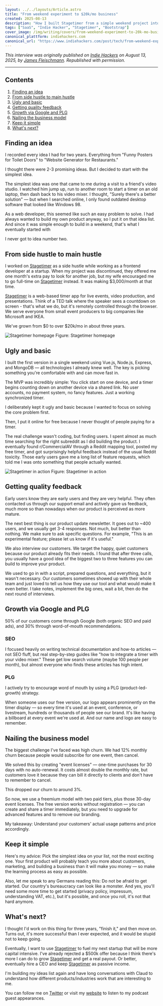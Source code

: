 ```yaml
---
layout: ../../layouts/Article.astro
title: "From weekend experiment to $20k/mo business"
created: 2025-08-13
description: "How I built Stagetimer from a simple weekend project into a profitable SaaS business generating $20k/month by focusing on simplicity and listening to customers."
tags: ["SaaS", "Indie Hacker", "Stagetimer", "Bootstrap"]
cover_image: /img/writing/covers/from-weekend-experiment-to-20k-mo-business.avif
canonical_plattform: indiehackers.com
canonical_url: "https://www.indiehackers.com/post/tech/from-weekend-experiment-to-20k-mo-business-aP4YP2DouOUuicCtcnCB"
---
```


*This interview was originally published on [Indie Hackers](https://www.indiehackers.com/post/tech/from-weekend-experiment-to-20k-mo-business-aP4YP2DouOUuicCtcnCB) on August 13, 2025, by [James Fleischmann](https://www.indiehackers.com/authors/james-fleischmann). Republished with permission.*

---

## Contents

1. [Finding an idea](#finding-an-idea)
2. [From side hustle to main hustle](#from-side-hustle-to-main-hustle)
3. [Ugly and basic](#ugly-and-basic)
4. [Getting quality feedback](#getting-quality-feedback)
5. [Growth via Google and PLG](#growth-via-google-and-plg)
6. [Nailing the business model](#nailing-the-business-model)
7. [Keep it simple](#keep-it-simple)
8. [What's next?](#whats-next)


## Finding an idea

I recorded every idea I had for two years. Everything from "Funny Posters for Toilet Doors" to "Website Generator for Restaurants."

I thought there were 2-3 promising ideas. But I decided to start with the simplest idea.

The simplest idea was one that came to me during a visit to a friend's video studio. I watched him jump up, run to another room to start a timer on an old laptop, then dash back to his video mixer. I thought, "Surely there's a better solution" — but when I searched online, I only found outdated desktop software that looked like Windows 98.

As a web developer, this seemed like such an easy problem to solve. I had always wanted to build my own product anyway, so I put it on that idea list. And since it was simple enough to build in a weekend, that's what I eventually started with

I never got to idea number two.


## From side hustle to main hustle

I worked on [Stagetimer](http://stagetimer.io/) as a side hustle while working as a frontend developer at a startup. When my project was discontinued, they offered me one month's extra pay to look for another job, but my wife encouraged me to go full-time on [Stagetimer](http://stagetimer.io/) instead. It was making $3,000/month at that time.

[Stagetimer](http://Stagetimer.io) is a web-based timer app for live events, video production, and presentations. Think of a TED talk where the speaker sees a countdown on screen - that's what we do, but it's remotely controlled through the browser. We serve everyone from small event producers to big companies like Microsoft and IKEA.

We've grown from $0 to over $20k/mo in about three years.

![Stagetimer homepage](/img/writing/2025-08-20-stagetimer-homepage.avif)
Figure: Stagetimer homepage


## Ugly and basic

I built the first version in a single weekend using Vue.js, Node.js, Express, and MongoDB — all technologies I already knew well. The key is picking something you're comfortable with and can move fast in.

The MVP was incredibly simple: You click start on one device, and a timer begins counting down on another device via a shared link. No user accounts, no payment system, no fancy features. Just a working synchronized timer.

I deliberately kept it ugly and basic because I wanted to focus on solving the core problem first.

Then, I put it online for free because I never thought of people paying for a timer.

The real challenge wasn't coding, but finding users. I spent almost as much time searching for the right subreddit as I did building the product. I eventually found r/CommercialAV through a Reddit mapping tool, posted my free timer, and got surprisingly helpful feedback instead of the usual Reddit toxicity. Those early users gave me a long list of feature requests, which told me I was onto something that people actually wanted.

![Stagetimer in action](/img/writing/2024-10-30-Gruendergrillen-8.avif)
Figure: Stagetimer in action


## Getting quality feedback

Early users know they are early users and they are very helpful. They often contacted us through our support email and actively gave us feedback, much more so than nowadays when our product is perceived as more mature.

The next best thing is our product update newsletter. It goes out to ~400 users, and we usually get 3-4 responses. Not much, but better than nothing. We make sure to ask specific questions. For example, "This is an experimental feature; please let us know if it's useful."

We also interview our customers. We target the happy, quiet customers because our product already fits their needs. I found that after three calls, you usually have a good idea of the biggest two to three features you can build to improve your product.

We used to go in with a script, prepared questions, and everything, but it wasn't necessary. Our customers sometimes showed up with their whole team and just loved to tell us how they use our tool and what would make it even better. I take notes, implement the big ones, wait a bit, then do the next round of interviews.


## Growth via Google and PLG

50% of our customers come through Google (both organic SEO and paid ads), and 30% through word-of-mouth recommendations.

### SEO

I focused heavily on writing technical documentation and how-to articles — not SEO fluff, but real step-by-step guides like "how to integrate a timer with your video mixer." These get low search volume (maybe 100 people per month), but almost everyone who finds these articles has high intent.

### PLG

I actively try to encourage word of mouth by using a PLG (product-led-growth) strategy.

When someone uses our free version, our logo appears prominently on the timer display — so every time it's used at an event, conference, or livestream, hundreds or thousands of people see our brand. It's like having a billboard at every event we're used at. And our name and logo are easy to remember.


## Nailing the business model

The biggest challenge I've faced was high churn. We had 12% monthly churn because people would subscribe for one event, then cancel.

We solved this by creating "event licenses" — one-time purchases for 30 days with no auto-renewal. It costs almost double the monthly rate, but customers love it because they can bill it directly to clients and don't have to remember to cancel.

This dropped our churn to around 3%.

So now, we use a freemium model with two paid tiers, plus those 30-day event licenses. The free version works without registration — you can create and share a timer immediately, but you need to upgrade for advanced features and to remove our branding.

My takeaway: Understand your customers' actual usage patterns and price accordingly.


## Keep it simple

Here's my advice: Pick the simplest idea on your list, not the most exciting one. Your first product will probably teach you more about customers, marketing, and building a business than it will make you money — so make the learning process as easy as possible.

Also, let me speak to any Germans reading this: Do not be afraid to get started. Our country's bureaucracy can look like a monster. And yes, you'll need some more time to get started (privacy policy, impressum, understanding VAT, etc.), but it's possible, and once you roll, it's not that hard anymore.


## What's next?

I thought I'd work on this thing for three years, "finish it," and then move on. Turns out, it's more successful than I ever expected, and it would be stupid not to keep going.

Eventually, I want to use [Stagetimer](http://stagetimer.io/) to fuel my next startup that will be more capital intensive. I've already rejected a $500k offer because I think there's more I can do to grow [Stagetimer](http://stagetimer.io/) and get a real payout. Or better, eventually hire a CEO and keep [Stagetimer](http://stagetimer.io/) as passive income.

I'm building my ideas list again and have long conversations with Claud to understand how different products/industries work that are interesting to me.

You can follow me on [Twitter](https://x.com/_lhermann) or visit my [website](https://lukashermann.dev/) to listen to my podcast guest appearances.

